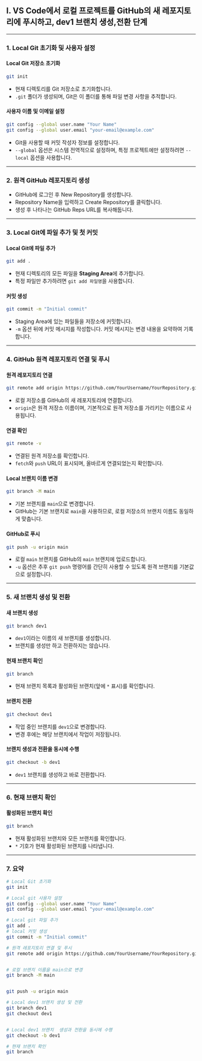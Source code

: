 

## I. VS Code에서 로컬 프로젝트를 GitHub의 새 레포지토리에 푸시하고, dev1 브랜치 생성,전환 단계 

---

### 1. **Local Git 초기화 및 사용자 설정**
#### **Local Git 저장소 초기화**
```bash
git init
```
- 현재 디렉토리를 Git 저장소로 초기화합니다.  
- `.git` 폴더가 생성되며, Git은 이 폴더를 통해 파일 변경 사항을 추적합니다.

#### **사용자 이름 및 이메일 설정**
```bash
git config --global user.name "Your Name"
git config --global user.email "your-email@example.com"
```
- Git을 사용할 때 커밋 작성자 정보를 설정합니다.  
- `--global` 옵션은 시스템 전역적으로 설정하며, 특정 프로젝트에만 설정하려면 `--local` 옵션을 사용합니다.

---
### 2. **원격 GitHub 레포지토리 생성**
- GitHub에 로그인 후 New Repository를 생성합니다.
- Repository Name을 입력하고 Create Repository를 클릭합니다.
- 생성 후 나타나는 GitHub Reps URL를 복사해둡니다.
---

### 3. **Local Git에 파일 추가 및 첫 커밋**
#### **Local Git에 파일 추가**
```bash
git add .
```
- 현재 디렉토리의 모든 파일을 **Staging Area**에 추가합니다.  
- 특정 파일만 추가하려면 `git add 파일명`을 사용합니다.

#### **커밋 생성**
```bash
git commit -m "Initial commit"
```
- Staging Area에 있는 파일들을 저장소에 커밋합니다.  
- `-m` 옵션 뒤에 커밋 메시지를 작성합니다. 커밋 메시지는 변경 내용을 요약하여 기록합니다.

---

### 4. **GitHub 원격 레포지토리 연결 및 푸시**
#### **원격 레포지토리 연결**
```bash
git remote add origin https://github.com/YourUsername/YourRepository.git
```
- 로컬 저장소를 GitHub의 새 레포지토리에 연결합니다.  
- `origin`은 원격 저장소 이름이며, 기본적으로 원격 저장소를 가리키는 이름으로 사용됩니다.

#### **연결 확인**
```bash
git remote -v
```
- 연결된 원격 저장소를 확인합니다.  
- `fetch`와 `push` URL이 표시되며, 올바르게 연결되었는지 확인합니다.

#### **Local 브랜치 이름 변경**
```bash
git branch -M main
```
- 기본 브랜치를 `main`으로 변경합니다.  
- GitHub는 기본 브랜치로 `main`을 사용하므로, 로컬 저장소의 브랜치 이름도 동일하게 맞춥니다.

#### **GitHub로 푸시**
```bash
git push -u origin main
```
- 로컬 `main` 브랜치를 GitHub의 `main` 브랜치에 업로드합니다.  
- `-u` 옵션은 추후 `git push` 명령어를 간단히 사용할 수 있도록 원격 브랜치를 기본값으로 설정합니다.

---

### 5. **새 브랜치 생성 및 전환**
#### **새 브랜치 생성**
```bash
git branch dev1
```
- `dev1`이라는 이름의 새 브랜치를 생성합니다.  
- 브랜치를 생성만 하고 전환하지는 않습니다.

#### **현재 브랜치 확인**
```bash
git branch
```
- 현재 브랜치 목록과 활성화된 브랜치(앞에 `*` 표시)를 확인합니다.

#### **브랜치 전환**
```bash
git checkout dev1
```
- 작업 중인 브랜치를 `dev1`으로 변경합니다.  
- 변경 후에는 해당 브랜치에서 작업이 저장됩니다.

#### **브랜치 생성과 전환을 동시에 수행**
```bash
git checkout -b dev1
```
- `dev1` 브랜치를 생성하고 바로 전환합니다.

---

### 6. **현재 브랜치 확인**
#### **활성화된 브랜치 확인**
```bash
git branch
```
- 현재 활성화된 브랜치와 모든 브랜치를 확인합니다.  
- `*` 기호가 현재 활성화된 브랜치를 나타냅니다.

---

### 7. **요약**
```bash
# Local Git 초기화
git init

# Local git 사용자 설정
git config --global user.name "Your Name"
git config --global user.email "your-email@example.com"

# Local git 파일 추가
git add .
# local 커밋 생성
git commit -m "Initial commit"

# 원격 레포지토리 연결 및 푸시
git remote add origin https://github.com/YourUsername/YourRepository.git


# 로컬 브랜치 이름을 main으로 변경
git branch -M main


git push -u origin main

# Local dev1 브랜치 생성 및 전환
git branch dev1
git checkout dev1


# Local dev1 브랜치  생성과 전환을 동시에 수행
git checkout -b dev1

# 현재 브랜치 확인
git branch
```

